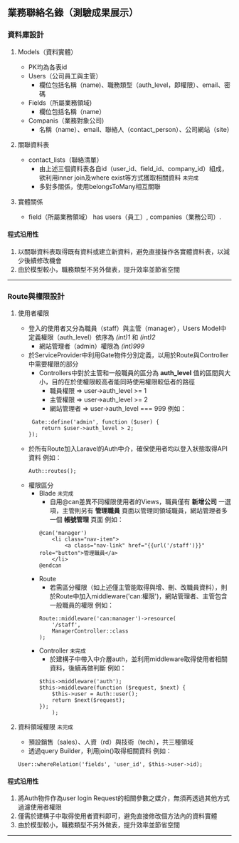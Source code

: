 ## 業務聯絡名錄（測驗成果展示）

### 資料庫設計
1. Models（資料實體）
    - PK均為各表id
    - Users（公司員工與主管）
        - 欄位包括名稱（name)、職務類型（auth_level，即權限）、email、密碼
    - Fields（所屬業務領域)
        - 欄位包括名稱（name）
    - Companis（業務對象公司)
        - 名稱（name）、email、聯絡人（contact_person）、公司網站（site）
    
1. 關聯資料表
    - contact_lists（聯絡清單）
        - 由上述三個資料表各自id（user_id、field_id、company_id）組成，欲利用inner join及where exist等方式獲取相關資料 `未完成`
        - 多對多關係，使用belongsToMany相互關聯

1. 實體關係
    - field（所屬業務領域） has users（員工）, companies（業務公司）. 


#### __程式沿用性__
1. 以關聯資料表取得既有資料或建立新資料，避免直接操作各實體資料表，以減少後續修改機會
2. 由於模型較小，職務類型不另外做表，提升效率並節省空間
* * *
### Route與權限設計
1. 使用者權限
    - 登入的使用者又分為職員（staff）與主管（manager），Users Model中定義權限（auth_level）依序為 _(int)1_ 和 _(int)2_
        - 網站管理者（admin）權限為 _(int)999_ 
    - 於ServiceProvider中利用Gate物件分別定義，以用於Route與Controller中需要權限的部分
        - Controllers中對於主管和一般職員的區分為 __auth_level__ 值的區間與大小，目的在於使權限較高者能同時使用權限較低者的路徑
            - 職員權限 => user->auth_level >= 1 
            - 主管權限 => user->auth_level >= 2 
            - 網站管理者 => user->auth_level === 999
        例如：
        ```
         Gate::define('admin', function ($user) {
            return $user->auth_level > 2;
        });
        ```
    - 於所有Route加入Laravel的Auth中介，確保使用者均以登入狀態取得API資料
        例如：
        ```
        Auth::routes();
        ```
    - 權限區分
        - Blade `未完成`
            - 自用@can差異不同權限使用者的Views，職員僅有 __新增公司__ 一選項，主管則另有 __管理職員__ 頁面以管理同領域職員，網站管理者多一個 __帳號管理__ 頁面 
            例如：
            ```
            @can('manager')
                <li class="nav-item">
                    <a class="nav-link" href="{{url('/staff')}}" role="button">管理職員</a>
                </li>
            @endcan
            ```
         - Route
            - 若需區分權限（如上述僅主管能取得與增、刪、改職員資料），則於Route中加入middleware('can:權限')，網站管理者、主管包含一般職員的權限
            例如：
            ```
            Route::middleware('can:manager')->resource(
                '/staff',
                ManagerController::class
            );
            ```
         - Controller `未完成`
            - 於建構子中帶入中介層auth，並利用middleware取得使用者相關資料，後續再做判斷
            例如：
            ```
            $this->middleware('auth');
            $this->middleware(function ($request, $next) {
                $this->user = Auth::user();
                return $next($request);
            });
                );
            ```

3. 資料領域權限 `未完成`
    - 預設銷售（sales）、人資（rd）與技術（tech），共三種領域
    - 透過query Builder，利用join()取得相關資料
    例如：
    ```
    User::whereRelation('fields', 'user_id', $this->user->id);
    ```
    
#### __程式沿用性__
1. 將Auth物件作為user login Request的相關參數之媒介，無須再透過其他方式過濾使用者權限
2. 僅需於建構子中取得使用者資料即可，避免直接修改個方法內的資料實體
3. 由於模型較小，職務類型不另外做表，提升效率並節省空間
* * *
    



